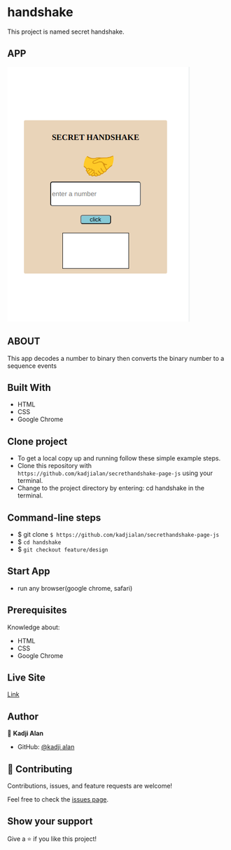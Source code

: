 # handshake

This project is named secret handshake.

## APP

![hand](asserts/images/hand.png)

## ABOUT

This app decodes a number to binary then converts
the binary number to a sequence events

## Built With

- HTML
- CSS
- Google Chrome

## Clone project

- To get a local copy up and running follow these simple example steps.
- Clone this repository with
`https://github.com/kadjialan/secrethandshake-page-js` using your terminal.
- Change to the project directory by entering: cd handshake in the terminal.

## Command-line steps

- $ git clone `$ https://github.com/kadjialan/secrethandshake-page-js`
- $ `cd handshake`
- $ `git checkout feature/design`

## Start App

- run any browser(google chrome, safari)

## Prerequisites

Knowledge about:

- HTML
- CSS
- Google Chrome

## Live Site

[Link]( https://kadjialan.github.io/balance-page-js/)

## Author

👤 **Kadji Alan**

- GitHub: [@kadji alan](https://github.com/kadjialan/)

## 🤝 Contributing

Contributions, issues, and feature requests are welcome!

Feel free to check the [issues page](https://github.com/kadjialan/secrethandshake-page-js/issues).

## Show your support

Give a ⭐️ if you like this project!